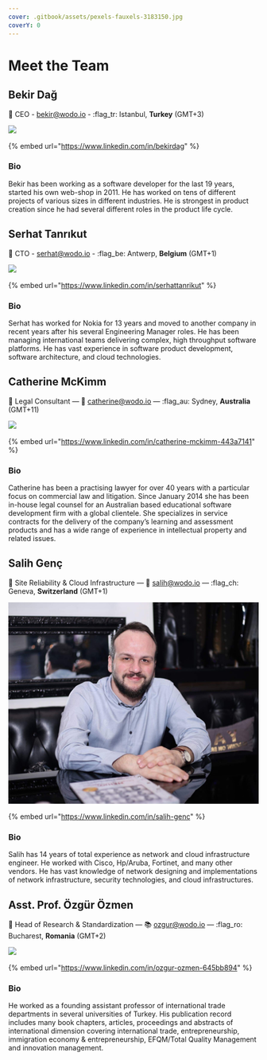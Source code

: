 ```yaml
---
cover: .gitbook/assets/pexels-fauxels-3183150.jpg
coverY: 0
---
```


# Meet the Team

## Bekir Dağ

👋 CEO - bekir@wodo.io - :flag\_tr: Istanbul, **Turkey** (GMT+3)

![](.gitbook/assets/bekir\_smiling\_w2000.jpg)

{% embed url="https://www.linkedin.com/in/bekirdag" %}

### Bio

Bekir has been working as a software developer for the last 19 years, started his own web-shop in 2011. He has worked on tens of different projects of various sizes in different industries. He is strongest in product creation since he had several different roles in the product life cycle.

## Serhat Tanrıkut

👋 CTO - serhat@wodo.io - :flag\_be: Antwerp, **Belgium** (GMT+1)

![](.gitbook/assets/serhat\_wide.jpg)

{% embed url="https://www.linkedin.com/in/serhattanrikut" %}

### Bio&#x20;

Serhat has worked for Nokia for 13 years and moved to another company in recent years after his several Engineering Manager roles. He has been managing international teams delivering complex, high throughput software platforms. He has vast experience in software product development, software architecture, and cloud technologies.



## Catherine McKimm

👋 Legal Consultant — 💌 catherine@wodo.io — :flag\_au: Sydney, **Australia** (GMT+11)

![](.gitbook/assets/catherine\_mckimm.jpeg)

{% embed url="https://www.linkedin.com/in/catherine-mckimm-443a7141" %}

### Bio

Catherine has been a practising lawyer for over 40 years with a particular focus on commercial law and litigation. Since January 2014 she has been in-house legal counsel for an Australian based educational software development firm with a global clientele. She specializes in service contracts for the delivery of the company’s learning and assessment products and has a wide range of experience in intellectual property and related issues.

## Salih Genç

👋 Site Reliability & Cloud Infrastructure — :ninja: salih@wodo.io — :flag\_ch: Geneva, **Switzerland** (GMT+1)

![](.gitbook/assets/salihgenc.jpeg)

{% embed url="https://www.linkedin.com/in/salih-genc" %}

### Bio

Salih has 14 years of total experience as network and cloud infrastructure engineer. He worked with Cisco, Hp/Aruba, Fortinet, and many other vendors. He has vast knowledge of network designing and implementations of network infrastructure, security technologies, and cloud infrastructures.

## Asst. Prof. Özgür Özmen

👋 Head of Research & Standardization — :books: ozgur@wodo.io — :flag\_ro: Bucharest, **Romania** (GMT+2)

![](.gitbook/assets/IMG\_3157.jpg)

{% embed url="https://www.linkedin.com/in/ozgur-ozmen-645bb894" %}

### Bio

He worked as a founding assistant professor of international trade departments in several universities of Turkey. His publication record includes many book chapters, articles, proceedings and abstracts of international dimension covering international trade, entrepreneurship, immigration economy & entrepreneurship, EFQM/Total Quality Management and innovation management.
